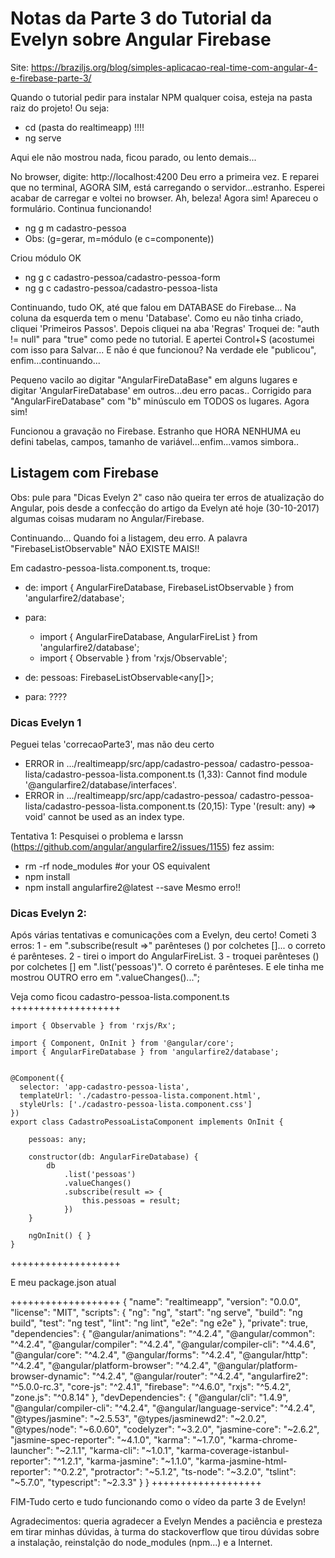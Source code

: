 # Notas da Parte 3 do Tutorial da Evelyn sobre Angular Firebase

Site: 
https://braziljs.org/blog/simples-aplicacao-real-time-com-angular-4-e-firebase-parte-3/		

Quando o tutorial pedir para instalar NPM qualquer coisa, esteja na pasta raiz do projeto! Ou seja:
- cd (pasta do realtimeapp) !!!!
- ng serve

Aqui ele não mostrou nada, ficou parado, ou lento demais...

No browser, digite: http://localhost:4200
Deu erro a primeira vez. E reparei que no terminal, AGORA SIM, está carregando o servidor...estranho.
Esperei acabar de carregar e voltei no browser. Ah, beleza! 
Agora sim! Apareceu o formulário. Continua funcionando!
		
- ng g m cadastro-pessoa
- Obs: (g=gerar, m=módulo (e c=componente))

Criou módulo OK
- ng g c cadastro-pessoa/cadastro-pessoa-form
- ng g c cadastro-pessoa/cadastro-pessoa-lista
			
Continuando, tudo OK, até que falou em DATABASE do Firebase...
Na coluna da esquerda tem o menu 'Database'. Como eu não tinha criado, cliquei 'Primeiros Passos'.
Depois cliquei na aba 'Regras'
Troquei de: "auth != null" para "true" como pede no tutorial. E apertei Control+S (acostumei com isso para Salvar...
E não é que funcionou? Na verdade ele "publicou", enfim...continuando...
				
Pequeno vacilo ao digitar "AngularFireDataBase" em alguns lugares e digitar 'AngularFireDatabase' em outros...deu erro pacas..
Corrigido para "AngularFireDatabase" com "b" minúsculo em TODOS os lugares. Agora sim!
	
Funcionou a gravação no Firebase. Estranho que HORA NENHUMA eu defini tabelas, campos, tamanho de variável...enfim...vamos simbora..
	
## Listagem com Firebase
Obs: pule para "Dicas Evelyn 2" caso não queira ter erros de atualização do Angular, pois desde a confecção do artigo da Evelyn
até hoje (30-10-2017) algumas coisas mudaram no Angular/Firebase.
	
Continuando...
Quando foi a listagem, deu erro. A palavra "FirebaseListObservable" NÃO EXISTE MAIS!!
	
Em cadastro-pessoa-lista.component.ts, troque:
- de: import { AngularFireDatabase, FirebaseListObservable } from 'angularfire2/database';
- para: 
  - import { AngularFireDatabase, AngularFireList } from 'angularfire2/database';
  - import { Observable } from 'rxjs/Observable';
		
- de: pessoas: FirebaseListObservable<any[]>;
- para: ????
		
### Dicas Evelyn 1

Peguei telas 'correcaoParte3', mas não deu certo
- ERROR in .../realtimeapp/src/app/cadastro-pessoa/
	cadastro-pessoa-lista/cadastro-pessoa-lista.component.ts (1,33): 
	Cannot find module '@angularfire2/database/interfaces'.
- ERROR in .../realtimeapp/src/app/cadastro-pessoa/
	cadastro-pessoa-lista/cadastro-pessoa-lista.component.ts (20,15): 
	Type '(result: any) => void' cannot be used as an index type.

Tentativa 1: Pesquisei o problema e Iarssn (https://github.com/angular/angularfire2/issues/1155) fez assim:
- rm -rf node_modules #or your OS equivalent
- npm install
- npm install angularfire2@latest --save
Mesmo erro!!

### Dicas Evelyn 2:

Após várias tentativas e comunicações com a Evelyn, deu certo!
Cometi 3 erros:
1 - em ".subscribe(result =>" parênteses () por colchetes []... o correto é parênteses.
2 - tirei o import do AngularFireList.
3 - troquei parênteses () por colchetes [] em ".list('pessoas')". O correto é parênteses. E ele tinha me mostrou OUTRO erro em ".valueChanges()...";


Veja como ficou cadastro-pessoa-lista.component.ts
+++++++++++++++++++

	import { Observable } from 'rxjs/Rx';

	import { Component, OnInit } from '@angular/core';
	import { AngularFireDatabase } from 'angularfire2/database';


	@Component({
	  selector: 'app-cadastro-pessoa-lista',
	  templateUrl: './cadastro-pessoa-lista.component.html',
	  styleUrls: ['./cadastro-pessoa-lista.component.css']
	})
	export class CadastroPessoaListaComponent implements OnInit {

		pessoas: any;

		constructor(db: AngularFireDatabase) {
			db
				.list('pessoas')
				.valueChanges()
				.subscribe(result => {
					this.pessoas = result;
				})
		}
		
		ngOnInit() { }
	}

+++++++++++++++++++

E meu package.json atual

+++++++++++++++++++
	{
	  "name": "realtimeapp",
	  "version": "0.0.0",
	  "license": "MIT",
	  "scripts": {
		"ng": "ng",
		"start": "ng serve",
		"build": "ng build",
		"test": "ng test",
		"lint": "ng lint",
		"e2e": "ng e2e"
	  },
	  "private": true,
	  "dependencies": {
		"@angular/animations": "^4.2.4",
		"@angular/common": "^4.2.4",
		"@angular/compiler": "^4.2.4",
		"@angular/compiler-cli": "^4.4.6",
		"@angular/core": "^4.2.4",
		"@angular/forms": "^4.2.4",
		"@angular/http": "^4.2.4",
		"@angular/platform-browser": "^4.2.4",
		"@angular/platform-browser-dynamic": "^4.2.4",
		"@angular/router": "^4.2.4",
		"angularfire2": "^5.0.0-rc.3",
		"core-js": "^2.4.1",
		"firebase": "^4.6.0",
		"rxjs": "^5.4.2",
		"zone.js": "^0.8.14"
	  },
	  "devDependencies": {
		"@angular/cli": "1.4.9",
		"@angular/compiler-cli": "^4.2.4",
		"@angular/language-service": "^4.2.4",
		"@types/jasmine": "~2.5.53",
		"@types/jasminewd2": "~2.0.2",
		"@types/node": "~6.0.60",
		"codelyzer": "~3.2.0",
		"jasmine-core": "~2.6.2",
		"jasmine-spec-reporter": "~4.1.0",
		"karma": "~1.7.0",
		"karma-chrome-launcher": "~2.1.1",
		"karma-cli": "~1.0.1",
		"karma-coverage-istanbul-reporter": "^1.2.1",
		"karma-jasmine": "~1.1.0",
		"karma-jasmine-html-reporter": "^0.2.2",
		"protractor": "~5.1.2",
		"ts-node": "~3.2.0",
		"tslint": "~5.7.0",
		"typescript": "~2.3.3"
	  }
	}
+++++++++++++++++++

FIM-Tudo certo e tudo funcionando como o vídeo da parte 3 de Evelyn!

Agradecimentos: queria agradecer a Evelyn Mendes a paciência e presteza em tirar minhas dúvidas, à turma do stackoverflow que
	tirou dúvidas sobre a instalação, reinstalção do node_modules (npm...) e a Internet.
